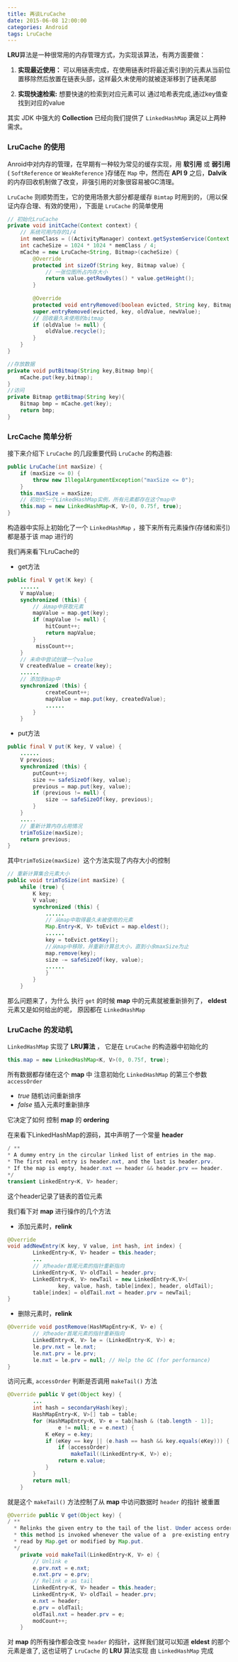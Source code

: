 ```yaml
---
title: 再谈LruCache
date: 2015-06-08 12:00:00
categories: Android
tags: LruCache
---
```


**LRU**算法是一种很常用的内存管理方式，为实现该算法，有两方面要做：

1. **实现最近使用：**
可以用链表完成，在使用链表时将最近索引到的元素从当前位置移除然后放置在链表头部，这样最久未使用的就被逐渐移到了链表尾部

2. **实现快速检索:**
想要快速的检索到对应元素可以 通过哈希表完成,通过key值查找到对应的value

其实 JDK 中强大的 **Collection** 已经向我们提供了 `LinkedHashMap` 满足以上两种需求。

<!--more-->

### LruCache 的使用

Anroid中对内存的管理，在早期有一种较为常见的缓存实现，用 **软引用** 或 **弱引用** (  `SoftReference` or `WeakReference` )存储在 `Map` 中，然而在 **API 9** 之后，**Dalvik** 的内存回收机制做了改变，非强引用的对象很容易被GC清理。

`LruCache` 则顺势而生，它的使用场景大部分都是缓存 `Bimtap` 时用到的，（用以保证内存合理、有效的使用），下面是 `LruCache` 的简单使用

``` java
// 初始化LruCache
private void initCache(Context context) {
    // 系统可用内存的1/4
    int memClass = ((ActivityManager) context.getSystemService(Context.ACTIVITY_SERVICE)).getMemoryClass();
    int cacheSize = 1024 * 1024 * memClass / 4;
    mCache = new LruCache<String, Bitmap>(cacheSize) {
        @Override
        protected int sizeOf(String key, Bitmap value) {
            // 一张位图所占内存大小
            return value.getRowBytes() * value.getHeight();
        }
        
        @Override
        protected void entryRemoved(boolean evicted, String key, Bitmap oldValue, Bitmap newValue) {
        super.entryRemoved(evicted, key, oldValue, newValue);
        // 回收最久未使用的bitmap
        if (oldValue != null) {
            oldValue.recycle();
        } 
    }
}

//存放数据
private void putBitmap(String key,Bitmap bmp){
    mCache.put(key,bitmap);
}
//访问
private Bitmap getBitmap(String key){
    Bitmap bmp = mCache.get(key);
    return bmp;
}
```

### LrcCache 简单分析

接下来介绍下 `LruCache` 的几段重要代码
`LruCache` 的构造器:

``` java
public LruCache(int maxSize) {
    if (maxSize <= 0) {
        throw new IllegalArgumentException("maxSize <= 0");
    }
    this.maxSize = maxSize;
    // 初始化一个LinkedHashMap实例，所有元素都存在这个map中
    this.map = new LinkedHashMap<K, V>(0, 0.75f, true);
}
```

构造器中实际上初始化了一个 `LinkedHashMap` ，接下来所有元素操作(存储和索引)都是基于该 map 进行的

我们再来看下LruCache的

-  get方法
  
``` java
public final V get(K key) {
    ......
    V mapValue;
    synchronized (this) {
        // 从map中获取元素   
        mapValue = map.get(key);
        if (mapValue != null) {
            hitCount++;
            return mapValue;
        }
         missCount++;
    }
    // 未命中尝试创建一个value
    V createdValue = create(key);
    ......
    // 添加到map中
    synchronized (this) {
            createCount++;
            mapValue = map.put(key, createdValue);
            ......
        }
    }
```

- put方法

```java
public final V put(K key, V value) {
    ......
    V previous;
    synchronized (this) {
        putCount++;
        size += safeSizeOf(key, value);
        previous = map.put(key, value);
        if (previous != null) {
            size -= safeSizeOf(key, previous);
        }
    }
    .....
    // 重新计算内存占用情况
    trimToSize(maxSize);
    return previous;
}
```
 其中`trimToSize(maxSize) `这个方法实现了内存大小的控制

```java
// 重新计算集合元素大小
public void trimToSize(int maxSize) {
    while (true) {
        K key;
        V value;
        synchronized (this) {
            ......
            // 从map中取得最久未被使用的元素
            Map.Entry<K, V> toEvict = map.eldest();
            ......
            key = toEvict.getKey();
            //从map中移除，并重新计算总大小，直到小余maxSize为止
            map.remove(key);
            size -= safeSizeOf(key, value);
            ......
            }
        }
    } 
```
那么问题来了，为什么 执行 `get` 的时候 **map** 中的元素就被重新排列了， **eldest** 元素又是如何给出的呢， 原因都在 `LinkedHashMap` 



### LruCache 的发动机

`LinkedHashMap` 实现了 **LRU算法** ， 它是在 `LruCache` 的构造器中初始化的

```java
this.map = new LinkedHashMap<K, V>(0, 0.75f, true);
```
		
所有数据都存储在这个 **map** 中
注意初始化  `LinkedHashMap` 的第三个参数 `accessOrder` 
- *true*  随机访问重新排序
- *false*  插入元素时重新排序

它决定了如何 控制 **map** 的 **ordering**

在来看下LinkedHashMap的源码，其中声明了一个常量 **header**

```java
/ **
* A dummy entry in the circular linked list of entries in the map.
* The first real entry is header.nxt, and the last is header.prv.
* If the map is empty, header.nxt == header && header.prv == header.
*/
transient LinkedEntry<K, V> header;
```

这个header记录了链表的首位元素


我们看下对 **map** 进行操作的几个方法

- 添加元素时，**relink**

```java
@Override 
void addNewEntry(K key, V value, int hash, int index) {
        LinkedEntry<K, V> header = this.header;
        ...
        // 对header首尾元素的指针重新指向
        LinkedEntry<K, V> oldTail = header.prv;
        LinkedEntry<K, V> newTail = new LinkedEntry<K,V>(
                key, value, hash, table[index], header, oldTail);
        table[index] = oldTail.nxt = header.prv = newTail;
}
```
 
 - 删除元素时，**relink**
```java
@Override void postRemove(HashMapEntry<K, V> e) {
        // 对header首尾元素的指针重新指向
        LinkedEntry<K, V> le = (LinkedEntry<K, V>) e;
        le.prv.nxt = le.nxt;
        le.nxt.prv = le.prv;
        le.nxt = le.prv = null; // Help the GC (for performance)
}
```


访问元素, `accessOrder` 判断是否调用 `makeTail()` 方法
```java
@Override public V get(Object key) {
        ...
        int hash = secondaryHash(key);
        HashMapEntry<K, V>[] tab = table;
        for (HashMapEntry<K, V> e = tab[hash & (tab.length - 1)];
                e != null; e = e.next) {
            K eKey = e.key;
            if (eKey == key || (e.hash == hash && key.equals(eKey))) {
                if (accessOrder)
                    makeTail((LinkedEntry<K, V>) e);
                return e.value;
            }
        }
        return null;
    }
```

就是这个 `makeTail()` 方法控制了从 **map** 中访问数据时 `header` 的指针 被重置

```java
@Override public V get(Object key) {
/ **
  * Relinks the given entry to the tail of the list. Under access ordering,
  * this method is invoked whenever the value of a  pre-existing entry is
  * read by Map.get or modified by Map.put.
  */
    private void makeTail(LinkedEntry<K, V> e) {
        // Unlink e
        e.prv.nxt = e.nxt;
        e.nxt.prv = e.prv;
        // Relink e as tail
        LinkedEntry<K, V> header = this.header;
        LinkedEntry<K, V> oldTail = header.prv;
        e.nxt = header;
        e.prv = oldTail;
        oldTail.nxt = header.prv = e;
        modCount++;
    }
```

对 **map** 的所有操作都会改变 `header` 的指针，这样我们就可以知道 **eldest** 的那个元素是谁了, 这也证明了 `LruCache` 的 **LRU** 算法实现 由 `LinkedHashMap` 完成
